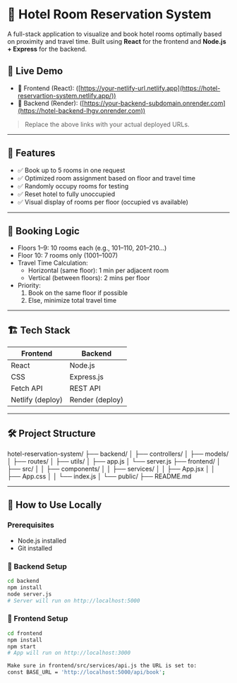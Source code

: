 # 🏨 Hotel Room Reservation System

A full-stack application to visualize and book hotel rooms optimally based on proximity and travel time. Built using **React** for the frontend and **Node.js + Express** for the backend.

## 🚀 Live Demo

- 🔗 Frontend (React): ([https://your-netlify-url.netlify.app](https://hotel-reservartion-system.netlify.app/))
- 🔗 Backend (Render): ([https://your-backend-subdomain.onrender.com](https://hotel-backend-lhgv.onrender.com))

> Replace the above links with your actual deployed URLs.

---

## 📌 Features

- ✅ Book up to 5 rooms in one request
- ✅ Optimized room assignment based on floor and travel time
- ✅ Randomly occupy rooms for testing
- ✅ Reset hotel to fully unoccupied
- ✅ Visual display of rooms per floor (occupied vs available)

---

## 🧠 Booking Logic

- Floors 1–9: 10 rooms each (e.g., 101–110, 201–210...)
- Floor 10: 7 rooms only (1001–1007)
- Travel Time Calculation:
  - Horizontal (same floor): 1 min per adjacent room
  - Vertical (between floors): 2 mins per floor
- Priority:
  1. Book on the same floor if possible
  2. Else, minimize total travel time

---

## 🏗️ Tech Stack

| Frontend          | Backend           |
|-------------------|-------------------|
| React             | Node.js           |
| CSS               | Express.js        |
| Fetch API         | REST API          |
| Netlify (deploy)  | Render (deploy)   |

---

## 🛠️ Project Structure

hotel-reservation-system/
├── backend/
│ ├── controllers/
│ ├── models/
│ ├── routes/
│ ├── utils/
│ ├── app.js
│ └── server.js
├── frontend/
│ ├── src/
│ │ ├── components/
│ │ ├── services/
│ │ ├── App.jsx
│ │ ├── App.css
│ │ └── index.js
│ └── public/
├── README.md



---

## 🧪 How to Use Locally

### Prerequisites

- Node.js installed
- Git installed

### 🔧 Backend Setup

```bash
cd backend
npm install
node server.js
# Server will run on http://localhost:5000

```
### 🔧 Frontend Setup

```bash
cd frontend
npm install
npm start
# App will run on http://localhost:3000

Make sure in frontend/src/services/api.js the URL is set to:
const BASE_URL = 'http://localhost:5000/api/book';
